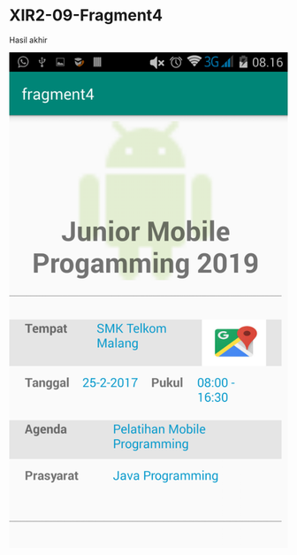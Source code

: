 # XIR2-09-Fragment4

Hasil akhir 

![alt text](https://github.com/ArumPuspaPratiwi/XIR2-09-Fragment4/blob/master/fragment4.png)
